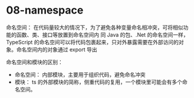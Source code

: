 # 08-namespace
命名空间：
在代码量较大的情况下，为了避免各种变量命名相冲突，可将相似功能的函数、类、接口等放置到命名空间内
同 Java 的包、.Net 的命名空间一样， TypeScript 的命名空间可以将代码包裹起来，只对外暴露需要在外部访问的对象。命名空间内的对象通过 export 导出

命名空间和模块的区别：
- 命名空间： 内部模块，主要用于组织代码，避免命名冲突
- 模块： ts 的外部模块的简称，侧重代码的复用，一个模块里可能会有多个命名空间。